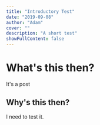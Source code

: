 ```yaml
---
title: "Introductory Test"
date: "2019-09-08"
author: "Adam"
cover: ""
description: "A short test"
showFullContent: false
---
```



# What's this then?
It's a post

## Why's this then?
I need to test it.
